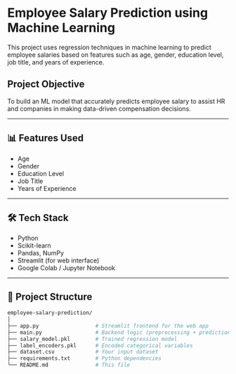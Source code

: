 # Employee Salary Prediction using Machine Learning

This project uses regression techniques in machine learning to predict employee salaries based on features such as age, gender, education level, job title, and years of experience.

## Project Objective

To build an ML model that accurately predicts employee salary to assist HR and companies in making data-driven compensation decisions.

---

## 📊 Features Used

- Age
- Gender
- Education Level
- Job Title
- Years of Experience

---

## 🛠️ Tech Stack

- Python
- Scikit-learn
- Pandas, NumPy
- Streamlit (for web interface)
- Google Colab / Jupyter Notebook

---

## 📁 Project Structure

```bash
employee-salary-prediction/
│
├── app.py                  # Streamlit frontend for the web app
├── main.py                 # Backend logic (preprocessing + prediction)
├── salary_model.pkl        # Trained regression model
├── label_encoders.pkl      # Encoded categorical variables
├── dataset.csv             # Your input dataset
├── requirements.txt        # Python dependencies
└── README.md               # This file
